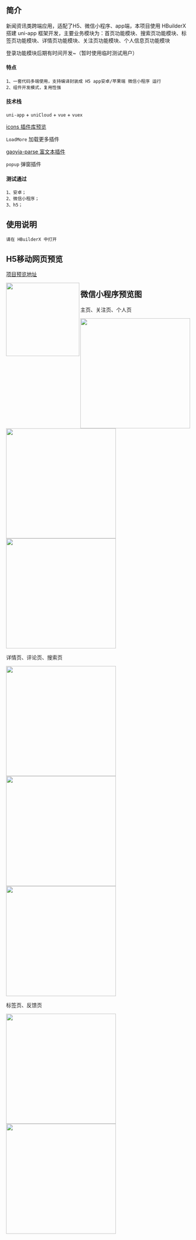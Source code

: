 ## 简介

新闻资讯类跨端应用，适配了H5、微信小程序、app端，本项目使用 HBuilderX 搭建 uni-app 框架开发，主要业务模块为：首页功能模块、搜索页功能模块、标签页功能模块、详情页功能模块、关注页功能模块、个人信息页功能模块

登录功能模块后期有时间开发~（暂时使用临时测试用户）

#### 特点

```
1、一套代码多端使用，支持编译封装成 H5 app安卓/苹果端 微信小程序 运行
2、组件开发模式，复用性强
```

#### 技术栈

`uni-app` + `uniCloud` + `vue` + `vuex`

[icons 插件库预览](https://uniapp.dcloud.io/h5/pages/extUI/icons/icons)

`LoadMore` 加载更多插件

 [gaoyia-parse 富文本插件](https://github.com/gaoyia/parse)

`popup` 弹窗插件

#### 测试通过

```
1、安卓；
2、微信小程序；
3、h5；
```

## 使用说明

```
请在 HBuilderX 中打开
```

## H5移动网页预览

[项目预览地址](https://static-4ad7710e-8d5f-4da8-a504-5576b9ef6af6.bspapp.com/)

<img src="images/nothing-news-QR code.png" width="200" align="left"/>

## 微信小程序预览图

主页、关注页、个人页

<img src="images\home.png" width="300"/><img src="images\follow.png" width="300"/><img src="images\my.png" width="300"/>

详情页、评论页、搜索页

<img src="images\detail.png" width="300"/><img src="images\comment.png" width="300"/><img src="images\search.png" width="300"/>

标签页、反馈页

<img src="images\label.png" width="300"/><img src="images\feedback.png" width="300"/>









